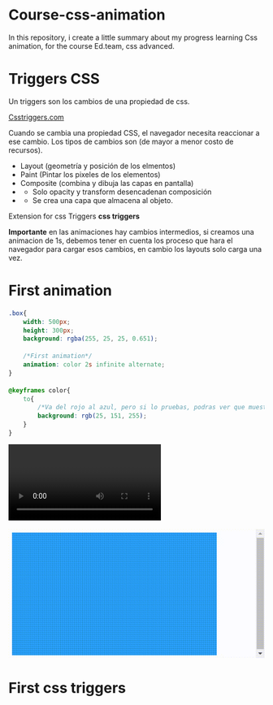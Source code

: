 # Course-css-animation

In this repository, i create a little summary about my progress learning Css animation, for the course Ed.team, css advanced.

# Triggers CSS

Un triggers son los cambios de una propiedad de css.

[Csstriggers.com](https://csstriggers.com/)

Cuando se cambia una propiedad CSS, el navegador necesita reaccionar a ese cambio. Los tipos de cambios son (de mayor a menor costo de recursos).

- Layout (geometría y posición de los elmentos)
- Paint (Pintar los pixeles de los elementos)
- Composite (combina y dibuja las capas en pantalla)
- - Solo opacity y transform desencadenan composición
- - Se crea una capa que almacena al objeto.

Extension for css Triggers **css triggers**

**Importante** en las animaciones hay cambios intermedios, si creamos una animacion de 1s, debemos tener en cuenta los proceso que hara el navegador para cargar esos cambios, en cambio los layouts solo carga una vez.

# First animation

```css
.box{
    width: 500px;
    height: 300px;
    background: rgba(255, 25, 25, 0.651);

    /*First animation*/
    animation: color 2s infinite alternate;
}

@keyframes color{
    to{
        /*Va del rojo al azul, pero si lo pruebas, podras ver que muestra colores intermedios, esta parte debemos entenderla, saber si usa la gpu del equipo, si colocas el estado inicial, y final, y los intermedios que no definas, el navegador lo hara por default*/
        background: rgb(25, 151, 255);
    }
}
```

![first-animation](https://github.com/g4brieljs/Course-css-animation/blob/master/01-First-animation/first-animation.webm)

![first-animation](https://github.com/g4brieljs/Course-css-animation/blob/master/01-First-animation/first-animation.gif)

# First css triggers


